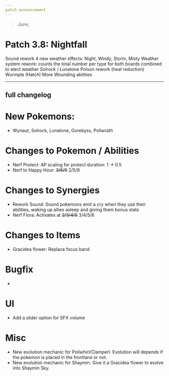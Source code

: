 ```yaml
---
patch announcement
---
```


> June,

# Patch 3.8: Nightfall

Sound rework
4 new weather effects: Night, Windy, Storm, Misty
Weather system rework: counts the total number per type for both boards combined to elect weather
Solrock / Lunatone
Poison rework (heal reduction)
Wurmple (Hatch)
More Wounding abilities

---

## full changelog

# New Pokemons:

- Wynaut, Solrock, Lunatone, Gorebyss, Poliwrath

# Changes to Pokemon / Abilities

- Nerf Protect: AP scaling for protect duration: 1 → 0.5
- Nerf to Happy Hour: ~~3/6/9~~ 2/5/8

# Changes to Synergies

- Rework Sound: Sound pokemons emit a cry when they use their abilities, waking up allies asleep and giving them bonus stats
- Nerf Flora: Activates at ~~2/3/4/5~~ 3/4/5/6

# Changes to Items

- Gracidea flower: Replace focus band

# Bugfix

-

# UI
- Add a slider option for SFX volume

# Misc

- New evolution mechanic for Poliwhirl/Clamperl. Evolution will depends if the pokemon is placed in the frontlane or not.
- New evolution mechanic for Shaymin. Give it a Gracidea flower to evolve into Shaymin Sky.
